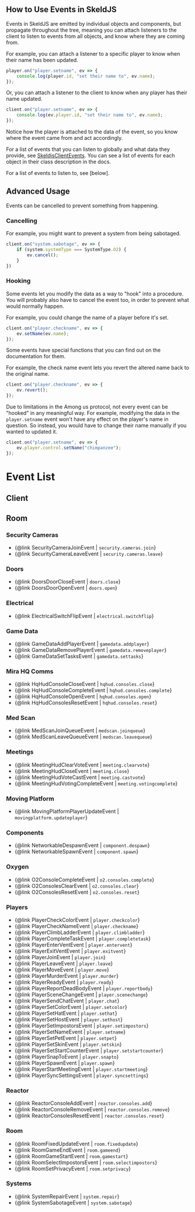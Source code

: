 ## How to Use Events in SkeldJS

Events in SkeldJS are emitted by individual objects and components, but propagate throughout the tree, meaning you can attach listeners to the client to listen to events from all objects, and know where they are coming from.

For example, you can attach a listener to a specific player to know when their name has been updated.
```ts
player.on("player.setname", ev => {
    console.log(player.id, "set their name to", ev.name);
});
```
Or, you can attach a listener to the client to know when any player has their name updated.
```ts
client.on("player.setname", ev => {
    console.log(ev.player.id, "set their name to", ev.name);
});
```

Notice how the player is attached to the data of the event, so you know where the event came from and act accordingly.

For a list of events that you can listen to globally and what data they provide, see [SkeldjsClientEvents](/interfaces/client.skeldjsclientevents). You can see a list of events for each object in their class description in the docs.

For a list of events to listen to, see [below].

## Advanced Usage

Events can be cancelled to prevent something from happening.

### Cancelling

For example, you might want to prevent a system from being sabotaged.
```ts
client.on("system.sabotage", ev => {
    if (system.systemType === SystemType.O2) {
        ev.cancel();
    }
})
```

### Hooking
Some events let you modify the data as a way to "hook" into a procedure. You will probably also have to cancel the event too, in order to prevent what would normally happen.

For example, you could change the name of a player before it's set.
```ts
client.on("player.checkname", ev => {
    ev.setName(ev.name);
});
```

Some events have special functions that you can find out on the documentation for them.

For example, the check name event lets you revert the altered name back to the original name.
```ts
client.on("player.checkname", ev => {
    ev.revert();
});
```

Due to limitations in the Among us protocol, not every event can be "hooked" in any meaningful way. For example, modifying the data in the `player.setname` event won't have any effect on the player's name in question. So instead, you would have to change their name manually if you wanted to updated it.

```ts
client.on("player.setname", ev => {
    ev.player.control.setName("chimpanzee");
});
```

# Event List

## Client

## Room
### Security Cameras
* {@link SecurityCameraJoinEvent | `security.cameras.join`}
* {@link SecurityCameraLeaveEvent | `security.cameras.leave`}

### Doors
* {@link DoorsDoorCloseEvent | `doors.close`}
* {@link DoorsDoorOpenEvent | `doors.open`}

### Electrical
* {@link ElectricalSwitchFlipEvent | `electrical.switchflip`}

### Game Data
* {@link GameDataAddPlayerEvent | `gamedata.addplayer`}
* {@link GameDataRemovePlayerEvent | `gamedata.removeplayer`}
* {@link GameDataSetTasksEvent | `gamedata.settasks`}

### Mira HQ Comms
* {@link HqHudConsoleCloseEvent | `hqhud.consoles.close`}
* {@link HqHudConsoleCompleteEvent | `hqhud.consoles.complete`}
* {@link HqHudConsoleOpenEvent | `hqhud.consoles.open`}
* {@link HqHudConsolesResetEvent | `hqhud.consoles.reset`}

### Med Scan
* {@link MedScanJoinQueueEvent | `medscan.joinqueue`}
* {@link MedScanLeaveQueueEvent | `medscan.leavequeue`}

### Meetings
* {@link MeetingHudClearVoteEvent | `meeting.clearvote`}
* {@link MeetingHudCloseEvent | `meeting.close`}
* {@link MeetingHudVoteCastEvent | `meeting.castvote`}
* {@link MeetingHudVotingCompleteEvent | `meeting.votingcomplete`}

### Moving Platform
* {@link MovingPlatformPlayerUpdateEvent | `movingplatform.updateplayer`}

### Components
* {@link NetworkableDespawnEvent | `component.despawn`}
* {@link NetworkableSpawnEvent | `component.spawn`}

### Oxygen
* {@link O2ConsoleCompleteEvent | `o2.consoles.complete`}
* {@link O2ConsolesClearEvent | `o2.consoles.clear`}
* {@link O2ConsolesResetEvent | `o2.consoles.reset`}

### Players
* {@link PlayerCheckColorEvent | `player.checkcolor`}
* {@link PlayerCheckNameEvent | `player.checkname`}
* {@link PlayerClimbLadderEvent | `player.climbladder`}
* {@link PlayerCompleteTaskEvent | `player.completetask`}
* {@link PlayerEnterVentEvent | `player.entervent`}
* {@link PlayerExitVentEvent | `player.exitvent`}
* {@link PlayerJoinEvent | `player.join`}
* {@link PlayerLeaveEvent | `player.leave`}
* {@link PlayerMoveEvent | `player.move`}
* {@link PlayerMurderEvent | `player.murder`}
* {@link PlayerReadyEvent | `player.ready`}
* {@link PlayerReportDeadBodyEvent | `player.reportbody`}
* {@link PlayerSceneChangeEvent | `player.scenechange`}
* {@link PlayerSendChatEvent | `player.chat`}
* {@link PlayerSetColorEvent | `player.setcolor`}
* {@link PlayerSetHatEvent | `player.sethat`}
* {@link PlayerSetHostEvent | `player.sethost`}
* {@link PlayerSetImpostorsEvent | `player.setimpostors`}
* {@link PlayerSetNameEvent | `player.setname`}
* {@link PlayerSetPetEvent | `player.setpet`}
* {@link PlayerSetSkinEvent | `player.setskin`}
* {@link PlayerSetStartCounterEvent | `player.setstartcounter`}
* {@link PlayerSnapToEvent | `player.snapto`}
* {@link PlayerSpawnEvent | `player.spawn`}
* {@link PlayerStartMeetingEvent | `player.startmeeting`}
* {@link PlayerSyncSettingsEvent | `player.syncsettings`}

### Reactor
* {@link ReactorConsoleAddEvent | `reactor.consoles.add`}
* {@link ReactorConsoleRemoveEvent | `reactor.consoles.remove`}
* {@link ReactorConsolesResetEvent | `reactor.consoles.reset`}

### Room
* {@link RoomFixedUpdateEvent | `room.fixedupdate`}
* {@link RoomGameEndEvent | `room.gameend`}
* {@link RoomGameStartEvent | `room.gamestart`}
* {@link RoomSelectImpostorsEvent | `room.selectimpostors`}
* {@link RoomSetPrivacyEvent | `room.setprivacy`}

### Systems
* {@link SystemRepairEvent | `system.repair`}
* {@link SystemSabotageEvent | `system.sabotage`}
